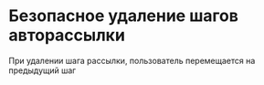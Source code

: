 # Безопасное удаление шагов авторассылки

При удалении шага рассылки, пользователь перемещается на предыдущий шаг

<figure><img src="../../.gitbook/assets/image (58).png" alt=""><figcaption></figcaption></figure>
